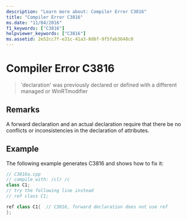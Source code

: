 ```yaml
---
description: "Learn more about: Compiler Error C3816"
title: "Compiler Error C3816"
ms.date: "11/04/2016"
f1_keywords: ["C3816"]
helpviewer_keywords: ["C3816"]
ms.assetid: 2e52cc7f-e31c-41a3-8d6f-9f5fab3648c0
---
```

# Compiler Error C3816

> 'declaration' was previously declared or defined with a different managed or WinRTmodifier

## Remarks

A forward declaration and an actual declaration require that there be no conflicts or inconsistencies in the declaration of attributes.

## Example

The following example generates C3816 and shows how to fix it:

```cpp
// C3816a.cpp
// compile with: /clr /c
class C1;
// try the following line instead
// ref class C1;

ref class C1{  // C3816, forward declaration does not use ref
};
```
